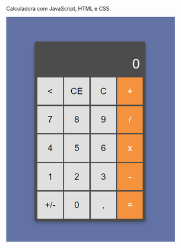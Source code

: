 Calculadora com JavaScript, HTML e CSS. 
<div>
<img src="imgProjeto.png" alt="Imagem do Projeto">
</div>